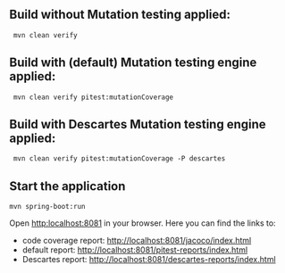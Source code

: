 ## Build without Mutation testing applied:
```shell
 mvn clean verify
```

## Build with (default) Mutation testing engine applied:
```shell
 mvn clean verify pitest:mutationCoverage 
```

## Build with Descartes Mutation testing engine applied:
```shell
 mvn clean verify pitest:mutationCoverage -P descartes
```

## Start the application
```shell
mvn spring-boot:run
```
Open <http:localhost:8081> in your browser. Here you can find the links to:

- code coverage report: <http://localhost:8081/jacoco/index.html>
- default report: <http://localhost:8081/pitest-reports/index.html>
- Descartes report: <http://localhost:8081/descartes-reports/index.html> 